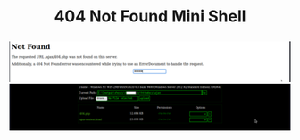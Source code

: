 <h1><p align="center"> 404 Not Found Mini Shell </p></h1>

<img src="https://raw.githubusercontent.com/1337r0j4n/php-backdoors/main/.img/109.png">
<img src="https://raw.githubusercontent.com/1337r0j4n/php-backdoors/main/.img/200.png">
